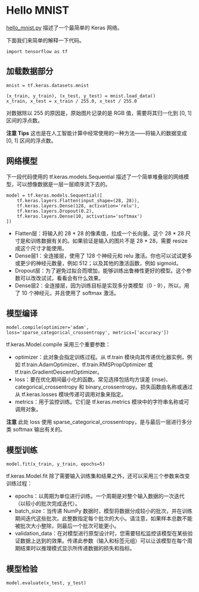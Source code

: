 # Hello MNIST

[hello_mnist.py](../../src/hello_mnist.py) 描述了一个最简单的 Keras 网络。

下面我们来简单的解释一下代码。

    import tensorflow as tf

## 加载数据部分

    mnist = tf.keras.datasets.mnist
    
    (x_train, y_train), (x_test, y_test) = mnist.load_data()
    x_train, x_test = x_train / 255.0, x_test / 255.0

对数据除以 255 的原因是，原始图片记录的是 RGB 值，需要将其归一化到 [0, 1] 区间的浮点数。

**注意 Tips** 这也是在人工智能计算中经常使用的一种方法——将输入的数据变成 [0, 1] 区间的浮点数。

## 网络模型
 
下一段代码使用的 tf.keras.models.Sequential 描述了一个简单堆叠层的网络模型，可以想像数据是一层一层顺序流下去的。

    model = tf.keras.models.Sequential([
        tf.keras.layers.Flatten(input_shape=(28, 28)),
        tf.keras.layers.Dense(128, activation='relu'),
        tf.keras.layers.Dropout(0.2),
        tf.keras.layers.Dense(10, activation='softmax')
    ])

* Flatten层：将输入的 28 * 28 的像素值，拉成一个长向量。这个 28 * 28 尺寸是和训练数据有关的。如果验证是输入的图片不是 28 * 28，需要 resize 成这个尺寸才能使用。
* Dense层1：全连接层，使用了 128 个神经元和 relu 激活。你也可以试试更多或更少的神经元数量，例如 512；以及其他的激活函数，例如 sigmoid。
* Dropout层：为了避免过拟合而增加，能够训练出鲁棒性更好的模型。这个参数可以改改试试，看看会有什么效果。
* Dense层2：全连接层，因为训练目标是实现多分类模型（0 - 9），所以，用了 10 个神经元，并且使用了 softmax 激活。
  
## 模型编译

    model.compile(optimizer='adam', loss='sparse_categorical_crossentropy', metrics=['accuracy'])
    
tf.keras.Model.compile 采用三个重要参数：

* optimizer：此对象会指定训练过程。从 tf.train 模块向其传递优化器实例，例如 tf.train.AdamOptimizer、tf.train.RMSPropOptimizer 或 tf.train.GradientDescentOptimizer。
* loss：要在优化期间最小化的函数。常见选择包括均方误差 (mse)、categorical_crossentropy 和 binary_crossentropy。损失函数由名称或通过从 tf.keras.losses 模块传递可调用对象来指定。
* metrics：用于监控训练。它们是 tf.keras.metrics 模块中的字符串名称或可调用对象。

**注意** 此处 loss 使用 sparse_categorical_crossentropy，是与最后一层进行多分类 softmax 输出有关的。

## 模型训练
    
    model.fit(x_train, y_train, epochs=5)
 
tf.keras.Model.fit 除了需要输入训练集和结果之外，还可以采用三个参数来改变训练过程：

* epochs：以周期为单位进行训练。一个周期是对整个输入数据的一次迭代（以较小的批次完成迭代）。
* batch_size：当传递 NumPy 数据时，模型将数据分成较小的批次，并在训练期间迭代这些批次。此整数指定每个批次的大小。请注意，如果样本总数不能被批次大小整除，则最后一个批次可能更小。
* validation_data：在对模型进行原型设计时，您需要轻松监控该模型在某些验证数据上达到的效果。传递此参数（输入和标签元组）可以让该模型在每个周期结束时以推理模式显示所传递数据的损失和指标。

## 模型检验

    model.evaluate(x_test, y_test)
